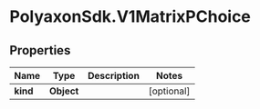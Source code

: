 # PolyaxonSdk.V1MatrixPChoice

## Properties
Name | Type | Description | Notes
------------ | ------------- | ------------- | -------------
**kind** | **Object** |  | [optional] 


